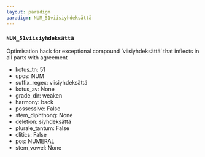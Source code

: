 ```yaml
---
layout: paradigm
paradigm: NUM_51viisiyhdeksättä
---
```

### ` NUM_51viisiyhdeksättä `

Optimisation hack for exceptional compound ’viisiyhdeksättä’ that inflects in all parts with agreement
* kotus_tn: 51
* upos: NUM
* suffix_regex: viisiyhdeksättä
* kotus_av: None
* grade_dir: weaken
* harmony: back
* possessive: False
* stem_diphthong: None
* deletion: siyhdeksättä
* plurale_tantum: False
* clitics: False
* pos: NUMERAL
* stem_vowel: None
